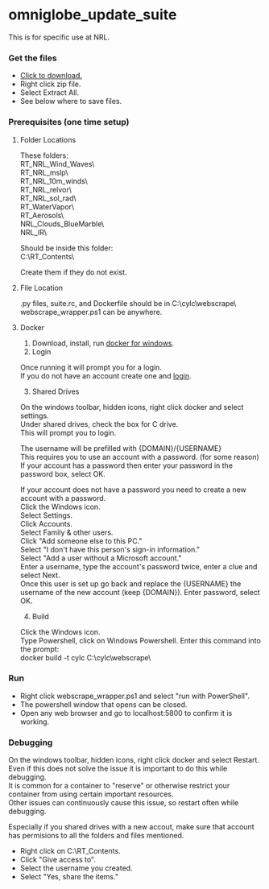 # omniglobe_update_suite

This is for specific use at NRL.

### Get the files

 - [Click to download.](https://github.com/alpacaxander/omniglobe_update_suite/archive/master.zip)
 - Right click zip file.
 - Select Extract All.
 - See below where to save files.

### Prerequisites (one time setup)

1. Folder Locations 

   These folders:  
   RT_NRL_Wind_Waves\  
   RT_NRL_mslp\  
   RT_NRL_10m_winds\  
   RT_NRL_relvor\  
   RT_NRL_sol_rad\  
   RT_WaterVapor\  
   RT_Aerosols\  
   NRL_Clouds_BlueMarble\  
   NRL_IR\  

   Should be inside this folder:  
   C:\RT_Contents\  

   Create them if they do not exist.  

2. File Location  

   .py files, suite.rc, and Dockerfile should be in C:\cylc\webscrape\  
   webscrape_wrapper.ps1 can be anywhere.  

3. Docker  
   1. Download, install, run [docker for windows](https://store.docker.com/editions/community/docker-ce-desktop-windows).  
   2. Login  

    Once running it will prompt you for a login.  
    If you do not have an account create one and [login](https://docs.docker.com/docker-id/ ).  

   3. Shared Drives  

    On the windows toolbar, hidden icons, right click docker and select settings.  
    Under shared drives, check the box for C drive.  
    This will prompt you to login.  
    
    The username will be prefilled with {DOMAIN}/{USERNAME}  
    This requires you to use an account with a password. (for some reason)  
    If your account has a password then enter your password in the password box, select OK.  
    
    If your account does not have a password you need to create a new account with a password.  
    Click the Windows icon.  
    Select Settings.  
    Click Accounts.  
    Select Family & other users.  
    Click "Add someone else to this PC."  
    Select "I don't have this person's sign-in information."  
    Select "Add a user without a Microsoft account."  
    Enter a username, type the account's password twice, enter a clue and select Next.  
    Once this user is set up go back and replace the {USERNAME} the username of the new account (keep {DOMAIN}).
    Enter password, select OK.

   4. Build  

    Click the Windows icon.  
    Type Powershell, click on Windows Powershell.
    Enter this command into the prompt:  
    docker build -t cylc C:\cylc\webscrape\  

### Run

 - Right click webscrape_wrapper.ps1 and select "run with PowerShell".  
 - The powershell window that opens can be closed.  
 - Open any web browser and go to localhost:5800 to confirm it is working.  

### Debugging

On the windows toolbar, hidden icons, right click docker and select Restart.  
Even if this does not solve the issue it is important to do this while debugging.  
It is common for a container to "reserve" or otherwise restrict your container from using certain important resources.  
Other issues can continuously cause this issue, so restart often while debugging.  

Especially if you shared drives with a new accout, make sure that account has permisions to all the folders and files mentioned.  
 - Right click on C:\RT_Contents\.  
 - Click "Give access to".  
 - Select the username you created.  
 - Select "Yes, share the items."  
